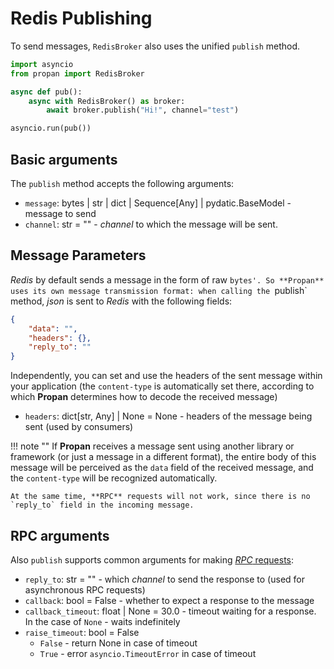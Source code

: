 # Redis Publishing

To send messages, `RedisBroker` also uses the unified `publish` method.

```python
import asyncio
from propan import RedisBroker

async def pub():
    async with RedisBroker() as broker:
        await broker.publish("Hi!", channel="test")

asyncio.run(pub())
```

## Basic arguments

The `publish` method accepts the following arguments:

* `message`: bytes | str | dict | Sequence[Any] | pydatic.BaseModel - message to send
* `channel`: str = "" - *channel* to which the message will be sent.

## Message Parameters

*Redis* by default sends a message in the form of raw `bytes'. So **Propan** uses its own message transmission format:
when calling the `publish` method, *json* is sent to *Redis* with the following fields:

```json
{
    "data": "",
    "headers": {},
    "reply_to": ""
}
```

Independently, you can set and use the headers of the sent message within your application (the `content-type` is automatically set there, according to which **Propan** determines how to decode the received message)

* `headers`: dict[str, Any] | None = None - headers of the message being sent (used by consumers)

!!! note ""
    If **Propan** receives a message sent using another library or framework (or just a message in a different format),
    the entire body of this message will be perceived as the `data` field of the received message, and the `content-type` will be recognized automatically.

    At the same time, **RPC** requests will not work, since there is no `reply_to` field in the incoming message.

## RPC arguments

Also `publish` supports common arguments for making [*RPC* requests](../../getting_started/4_broker/5_rpc/#client):

* `reply_to`: str = "" - which *channel* to send the response to (used for asynchronous RPC requests)
* `callback`: bool = False - whether to expect a response to the message
* `callback_timeout`: float | None = 30.0 - timeout waiting for a response. In the case of `None` - waits indefinitely
* `raise_timeout`: bool = False
    * `False` - return None in case of timeout
    * `True` - error `asyncio.TimeoutError` in case of timeout
